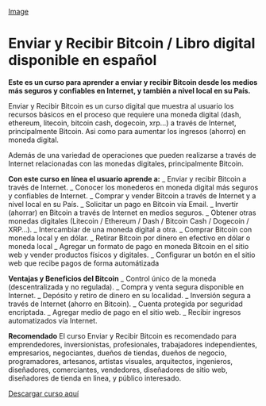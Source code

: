 [Image](https://i2.wp.com/recursosdiario.com/cursos/wp-content/uploads/2020/05/015.png?w=1000&ssl=1)
# Enviar y Recibir Bitcoin / Libro digital disponible en español

**Este es un curso para aprender a enviar y recibir Bitcoin desde los medios más seguros y confiables en Internet, y también a nivel local en su País.**

Enviar y Recibir Bitcoin es un curso digital que muestra al usuario los recursos básicos en el proceso que requiere una moneda digital (dash, ethereum, litecoin, bitcoin cash, dogecoin, xrp…) a través de Internet, principalmente Bitcoin. Asi como para aumentar los ingresos (ahorro) en moneda digital.

Además de una variedad de operaciones que pueden realizarse a través de Internet relacionadas con las monedas digitales, principalmente Bitcoin.

**Con este curso en línea el usuario aprende a:**
_ Enviar y recibir Bitcoin a través de Internet.
_ Conocer los monederos en moneda digital más seguros y confiables de Internet.
_ Comprar y vender Bitcoin a través de Internet y a nivel local en su País.
_ Solicitar un pago en Bitcoin vía Email. 
_ Invertir (ahorrar) en Bitcoin a través de Internet en medios seguros.
_ Obtener otras monedas digitales (Litecoin / Ethereum / Dash / Bitcoin Cash / Dogecoin / XRP…).
_ Intercambiar de una moneda digital a otra.
_ Comprar Bitcoin con moneda local y en dólar.
_ Retirar Bitcoin por dinero en efectivo en dólar o moneda local 
_ Agregar un formato de pago en moneda Bitcoin en el sitio web y vender productos físicos y digitales.
_ Configurar un botón en el sitio web que recibe pagos de forma automátizada

**Ventajas y Beneficios del Bitcoin**
_ Control único de la moneda (descentralizada y no regulada).
_ Compra y venta segura disponible en Internet.
_ Depósito y retiro de dinero en su localidad.
_ Inversión segura a través de Internet (ahorro en Bitcoin).
_ Cuenta protegida por seguridad encriptada.
_ Agregar medio de pago en el sitio web.
_ Recibir ingresos automatizados vía Internet.

**Recomendado**
El curso Enviar y Recibir Bitcoin es recomendado para emprendedores, inversionistas, profesionales, trabajadores independientes, empresarios, negociantes, dueños de tiendas, dueños de negocio, programadores, artesanos, artistas visuales, arquitectos, ingenieros, diseñadores, comerciantes, vendedores, diseñadores de sitio web, diseñadores de tienda en linea, y público interesado.

[Descargar curso aquí](https://wp.me/pbuIS5-2Q)
